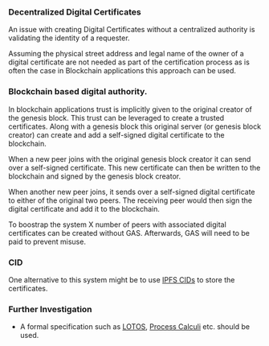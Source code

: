 ### Decentralized Digital Certificates

An issue with creating Digital Certificates without a centralized 
authority is validating the identity of a requester.

Assuming the physical street address and legal name of the owner of
a digital certificate are not needed as part of the certification process 
as is often the case in Blockchain applications this approach can be used.

### Blockchain based digital authority.

In blockchain applications trust is implicitly given to the original
creator of the genesis block. This trust can be leveraged to create
a trusted certificates. Along with a genesis block this original 
server (or genesis block creator) can create and add a self-signed digital 
certificate to the blockchain. 

When a new peer joins with the original genesis block creator it can
send over a self-signed certificate. This new certificate can then
be written to the blockchain and signed by the genesis block creator.

When another new peer joins, it sends over a self-signed digital
certificate to either of the original two peers. The receiving peer
would then sign the digital certificate and add it to the blockchain.

To boostrap the system X number of peers with associated digital 
certificates can be created without GAS. Afterwards, GAS will need 
to be paid to prevent misuse.

### CID

One alternative to this system might be to use 
[IPFS CIDs](https://docs.ipfs.tech/concepts/content-addressing/) 
to store the certificates.

### Further Investigation

- A formal specification such as
  [LOTOS](https://en.wikipedia.org/wiki/Language_Of_Temporal_Ordering_Specification),
  [Process Calculi](https://en.wikipedia.org/wiki/Language_Of_Temporal_Ordering_Specification)
  etc. should be used.